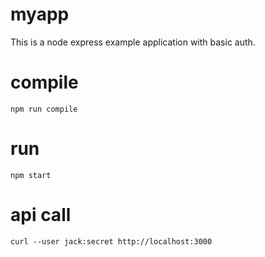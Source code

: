 # myapp
This is a node express example application with basic auth.

# compile
```
npm run compile
```

# run
```
npm start
```

# api call
```
curl --user jack:secret http://localhost:3000
```
